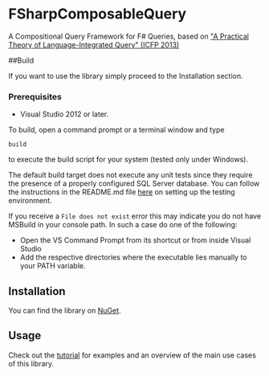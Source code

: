 # FSharpComposableQuery

A Compositional Query Framework for F# Queries, based on ["A Practical Theory of Language-Integrated Query" (ICFP 2013)](http://dl.acm.org/citation.cfm?id=2500586)


##Build

If you want to use the library simply proceed to the Installation section.

### Prerequisites
 - Visual Studio 2012 or later. 


To build, open a command prompt or a terminal window and type

    build
to execute the build script for your system (tested only under Windows). 

The default build target does not execute any unit tests since they require the presence of a properly configured SQL Server database. 
You can follow the instructions in the README.md file [here](tests/FSharpComposableQuery.Tests) on setting up the testing environment. 

If you receive a `File does not exist` error this may indicate you do not have MSBuild in your console path. In such a case do one of the following:
 - Open the VS Command Prompt from its shortcut or from inside Visual Studio
 - Add the respective directories where the executable lies manually to your PATH variable.  


## Installation

You can find the library on [NuGet](https://www.nuget.org/packages/FSharpComposableQuery).


## Usage

Check out the [tutorial](http://fsprojects.github.io/FSharp.Linq.ComposableQuery/) for examples and an overview of the main use cases of this library. 
